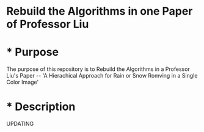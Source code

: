 # Rebuild the Algorithms in one Paper of Professor Liu

# * Purpose
  The purpose of this repository is to Rebuild the Algorithms in a Professor Liu's Paper --
  'A Hierachical Approach for Rain or Snow Romving in a Single Color Image'

# * Description
  UPDATING
